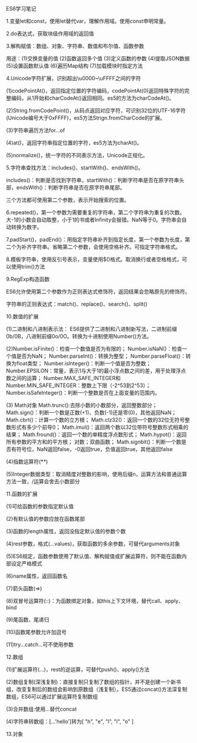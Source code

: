 ES6学习笔记

1.变量let和const，使用let替代var，理解作用域。使用const申明常量。


2.do表达式，获取块级作用域的返回值


3.解构赋值：数组、对象、字符串、数值和布尔值、函数参数

用途：(1)交换变量的值 (2)函数返回多个值 (3)定义函数的参数 (4)提取JSON数据 (5)设置函数默认值 (6)遍历Map结构 (7)加载模块时指定方法

  
4.Unicode字符扩展，识别超出\u0000~\uFFFF之间的字符

(1)codePointAt()，返回指定位置的字符编码，codePointAt(0)返回特殊字符的完整编码，从1开始和charCodeAt()返回相同。es5的方法为charCodeAt()。

(2)String.fromCodePoint()，从码点返回对应字符，可识别32位的UTF-16字符(Unicode编号大于0xFFFF)，es5方法Strign.fromCharCode的扩展。

(3)字符串遍历方法for...of

(4)at()，返回字符串指定位置的字符，es5方法为charAt()。

(5)normalize()，统一字符的不同表示方法，Unicode正规化。


5.字符串查找方法：includes()、startWith()、endsWith()。

includes()：判断是否找到字符串，startWith()：判断字符串是否在原字符串头部，endsWith()：判断字符串是否在原字符串尾部。

三个方法都可使用第二个参数，表示开始搜索的位置。


6.repeated()，第一个参数为需要重复的字符串，第二个字符串为重复的次数。大-1的小数会自动取整，小于1的书或者Infinity会报错。NaN等于0。字符串会自动转换为数字。


7.padStart()，padEnd()：用指定字符串补齐到指定长度，第一个参数为长度，第二个为补齐字符串。省略第二个参数，会使用空格补齐。可指定字符串格式。


8.模板字符串，使用反引号表示，变量使用$()格式。取消换行或者空格格式，可以使用trim()方法


9.RegExp构造函数

ES6允许使用第二个参数作为正则表达式修饰符，返回结果会忽略原先的修饰符。

字符串的正则表达式：match()、replace()、search()、split()


10.数值的扩展

(1)二进制和八进制表示法： ES6提供了二进制和八进制新写法，二进制前缀0b/0B，八进制前缀0o/0O。转换为十进制使用Number()方法。

(2)Number.isFinite()：检查一个数值是否为有限的；
Number.isNaN()：检查一个值是否为NaN；
Number.parseInt()：转换为整型；
Number.parseFloat()：转换为float类型；
Number.isInteger()：判断一个值是否为整数；
Number.EPSILON：常量，表示1与大于1的最小浮点数之间的差，用于处理浮点数之间的运算；
Number.MAX_SAFE_INTEGER和Number.MIN_SAFE_INTEGER：整数上下限（-2^53到2^53）；
Number.isSafeInteger()：判断一个整数是否在上面变量的范围内。

(3) Math对象
Math.trunc():去除小数的小数部分，返回整数部分；
Math.sign()：判断一个数是正数(+1)、负数(-1)还是零(0)，其他返回NaN；
Math.cbrt()：计算一个数的立方根；
Math.clz32()：返回一个数的32位无符号整数形式有多少个前导0；
Math.imul()：返回两个数以32位带符号整数形式相乘的结果；
Math.fround()：返回一个数的单精度浮点数形式；
Math.hypot()：返回所有参数的平方和的平方根；
对数；双曲函数；
Math.signbit()：判断一个数是否有符号位，NaN返回false，-0返回true，负值返回true，其他返回false

(4)指数运算符(**)

(5)Integer数据类型：取消精度对整数的影响，使用后缀n，运算方法和普通运算方法一致，/运算会舍去小数部分


11.函数的扩展

(1)可给函数的参数指定默认值

(2)有默认值的参数应放在函数尾部

(3)函数的length属性，返回没指定默认值的参数个数

(4)rest参数，格式(...values)，获取函数的多余参数，可替代arguments对象

(5)ES6规定，函数参数使用了默认值、解构赋值或扩展运算符，则不能在函数内部设定严格模式

(6)name属性，返回函数名

(7)箭头函数(=>)

(8)双冒号运算符(::)：为函数绑定对象，如this上下文环境，替代call、apply、bind

(9)尾函数、尾递归

(10)函数尾参数允许加逗号

(11)try...catch...可不使用参数


12.数组

(1)扩展运算符(...)，rest的逆运算，可替代push()、apply()方法

(2)数组复制(深浅复制)：直接复制只复制了数组的指针，并不是创建一个新书组，改变复制后的数组会影响到原数组（浅复制）。ES5通过concat()方法深复制数组，ES6可以通过扩展运算符复制数组

(3)合并数组:使用...替代concat

(4)字符串转数组：[...'hello']转为[ "h", "e", "l", "l", "o" ]


13.对象




